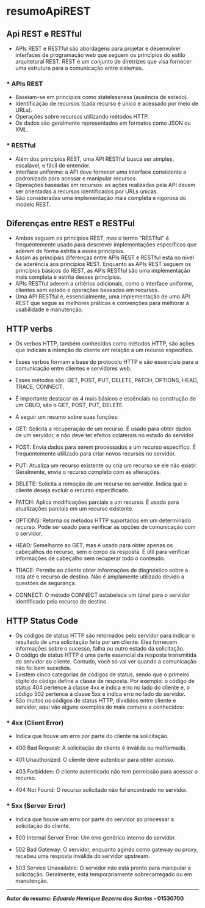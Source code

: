 # resumoApiREST

## Api REST e RESTful

- APIs REST e RESTful são abordagens para projetar e desenvolver interfaces de programação web que seguem os princípios do estilo arquitetural REST. REST é um conjunto de diretrizes que visa fornecer uma estrutura para a comunicação entre sistemas.
  
### * APIs REST

- Baseiam-se em princípios como statelessness (ausência de estado).
- Identificação de recursos (cada recurso é único e acessado por meio de URLs).
- Operações sobre recursos utilizando métodos HTTP.
- Os dados são geralmente representados em formatos como JSON ou XML.

### * RESTful

- Além dos princípios REST, uma API RESTful busca ser simples, escalável, e fácil de entender.
- Interface uniforme: a API deve fornecer uma interface consistente e padronizada para acessar e manipular recursos.
- Operações baseadas em recursos: as ações realizadas pela API devem ser orientadas a recursos identificados por URLs únicas.
- São consideradas uma implementação mais completa e rigorosa do modelo REST.
  

## Diferenças entre REST e RESTFul

- Ambos seguem os princípios REST, mas o termo "RESTful" é frequentemente usado para descrever implementações específicas que aderem de forma estrita a esses princípios.
- Assim as principais diferenças entre APIs REST e RESTful está no nível de aderência aos princípios REST. Enquanto as APIs REST seguem os princípios básicos do REST, as APIs RESTful são uma implementação mais completa e estrita desses princípios.
- APIs RESTful aderem a critérios adicionais, como a interface uniforme, clientes sem estado e operações baseadas em recursos.
- Uma API RESTful é, essencialmente, uma implementação de uma API REST que segue as melhores práticas e convenções para melhorar a usabilidade e manutenção.

## HTTP verbs

- Os verbos HTTP, também conhecidos como métodos HTTP, são ações que indicam a intenção do cliente em relação a um recurso específico.
- Esses verbos formam a base do protocolo HTTP e são essenciais para a comunicação entre clientes e servidores web.
- Esses métodos são: GET, POST, PUT, DELETE, PATCH, OPTIONS, HEAD, TRACE, CONNECT.
- É importante destacar os 4 mais básicos e essênciais na construção de um CRUD, são o GET, POST, PUT, DELETE.
- A seguir um resumo sobre suas funções: 
  
- GET: Solicita a recuperação de um recurso. É usado para obter dados de um servidor, e não deve ter efeitos colaterais no estado do servidor.

- POST: Envia dados para serem processados a um recurso específico. É frequentemente utilizado para criar novos recursos no servidor.

- PUT: Atualiza um recurso existente ou cria um recurso se ele não existir. Geralmente, envia o recurso completo com as alterações.

- DELETE: Solicita a remoção de um recurso no servidor. Indica que o cliente deseja excluir o recurso especificado.

- PATCH: Aplica modificações parciais a um recurso. É usado para atualizações parciais em um recurso existente.

- OPTIONS: Retorna os métodos HTTP suportados em um determinado recurso. Pode ser usado para verificar as opções de comunicação com o servidor.

- HEAD: Semelhante ao GET, mas é usado para obter apenas os cabeçalhos do recurso, sem o corpo da resposta. É útil para verificar informações de cabeçalho sem recuperar todo o conteúdo.

- TRACE: Permite ao cliente obter informações de diagnóstico sobre a rota até o recurso de destino. Não é amplamente utilizado devido a questões de segurança.

- CONNECT: O método CONNECT estabelece um túnel para o servidor identificado pelo recurso de destino.


## HTTP Status Code

- Os códigos de status HTTP são retornados pelo servidor para indicar o resultado de uma solicitação feita por um cliente. Eles fornecem informações sobre o sucesso, falha ou outro estado da solicitação.
- O código de status HTTP é uma parte essencial da resposta transmitida do servidor ao cliente. Contudo, você só vai ver quando a comunicação não foi bem sucedida.
- Existem cinco categorias de códigos de status, sendo que o primeiro dígito do código define a classe de resposta. Por exemplo: o código de status 404 pertence à classe 4xx e indica erro no lado do cliente e, o código 502 pertence à classe 5xx e indica erro no lado do servidor.
- São muitos os códigos de status HTTP, divididos entre cliente e servidor, aqui vão alguns exemplos do mais comuns e conhecidos:

### * 4xx (Client Error)

- Indica que houve um erro por parte do cliente na solicitação.

- 400 Bad Request: A solicitação do cliente é inválida ou malformada.
- 401 Unauthorized: O cliente deve autenticar para obter acesso.
- 403 Forbidden: O cliente autenticado não tem permissão para acessar o recurso.
- 404 Not Found: O recurso solicitado não foi encontrado no servidor.

### * 5xx (Server Error)

- Indica que houve um erro por parte do servidor ao processar a solicitação do cliente.

- 500 Internal Server Error: Um erro genérico interno do servidor.
- 502 Bad Gateway: O servidor, enquanto agindo como gateway ou proxy, recebeu uma resposta inválida do servidor upstream.
- 503 Service Unavailable: O servidor não está pronto para manipular a solicitação. Geralmente, está temporariamente sobrecarregado ou em manutenção.
  

-------------------------------------------------------------------------------------------------------------------------------

 **Autor do resumo: _Eduardo Henrique Bezerra dos Santos_ - 01530700**
